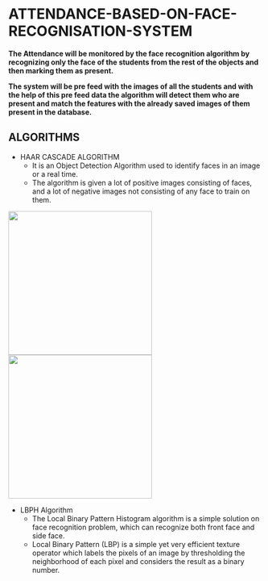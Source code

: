 # ATTENDANCE-BASED-ON-FACE-RECOGNISATION-SYSTEM

**The Attendance will be monitored by the face recognition algorithm by recognizing only the face of the students from the rest of the objects and then marking them as present.** 

**The system will be pre feed with the images of all the students and with the help of this pre feed data the algorithm will detect them who are present and match the features with the already saved images of them present in the database.**

## ALGORITHMS

* HAAR CASCADE ALGORITHM  
  * It is an Object Detection Algorithm used to identify faces in an image or a real time.
  * The algorithm is given a lot of positive images consisting of faces, and a lot of negative images not consisting of any face to train on them.

<img src="https://www.researchgate.net/profile/Anand_Krishnan_K_V/publication/325736109/figure/fig2/AS:645811285266433@1530984817042/Feature-Extraction-in-Haar-Cascade-Algorithm.png" width="285px" align="center">      <img src="https://i.pinimg.com/736x/20/62/43/2062434074933e5c4a4bfe2df659a225--bird.jpg" width="285px" align="center">


* LBPH Algorithm
  * The Local Binary Pattern Histogram algorithm is a simple solution on face recognition problem, which can recognize both front face and side face.
  * Local Binary Pattern (LBP) is a simple yet very efficient texture operator which labels the pixels of an image by thresholding the neighborhood of each pixel and considers the result as a binary number.









